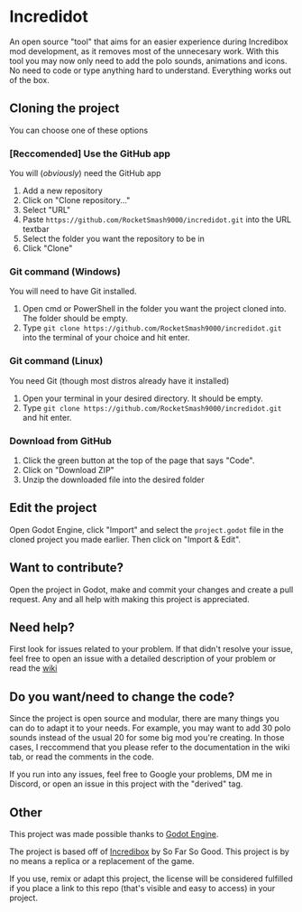 # Incredidot
An open source "tool" that aims for an easier experience during Incredibox mod development, as it removes most of the unnecesary work. With this tool you may now only need to add the polo sounds, animations and icons. No need to code or type anything hard to understand. Everything works out of the box.

## Cloning the project
You can choose one of these options

### [Reccomended] Use the GitHub app
You will (*obviously*) need the GitHub app
 1. Add a new repository
 2. Click on "Clone repository..."
 3. Select "URL"
 4. Paste `https://github.com/RocketSmash9000/incredidot.git` into the URL textbar
 5. Select the folder you want the repository to be in
 6. Click "Clone"

### Git command (Windows)
You will need to have Git installed.
 1. Open cmd or PowerShell in the folder you want the project cloned into. The folder should be empty.
 2. Type `git clone https://github.com/RocketSmash9000/incredidot.git` into the terminal of your choice and hit enter.

### Git command (Linux)
You need Git (though most distros already have it installed)
 1. Open your terminal in your desired directory. It should be empty.
 2. Type `git clone https://github.com/RocketSmash9000/incredidot.git` and hit enter.

### Download from GitHub
 1. Click the green button at the top of the page that says "Code".
 2. Click on "Download ZIP"
 3. Unzip the downloaded file into the desired folder

## Edit the project
Open Godot Engine, click "Import" and select the `project.godot` file in the cloned project you made earlier. Then click on "Import & Edit".

## Want to contribute?
Open the project in Godot, make and commit your changes and create a pull request. Any and all help with making this project is appreciated.

## Need help?
First look for issues related to your problem. If that didn't resolve your issue, feel free to open an issue with a detailed description of your problem or read the [wiki](https://github.com/RocketSmash9000/incredidot/wiki)

## Do you want/need to change the code?
Since the project is open source and modular, there are many things you can do to adapt it to your needs. For example, you may want to add 30 polo sounds instead of the usual 20 for some big mod you're creating. In those cases, I reccommend that you please refer to the documentation in the wiki tab, or read the comments in the code.

If you run into any issues, feel free to Google your problems, DM me in Discord, or open an issue in this project with the "derived" tag.

## Other
This project was made possible thanks to [Godot Engine](https://godotengine.org/license/).

The project is based off of [Incredibox](https://www.incredibox.com/) by So Far So Good. This project is by no means a replica or a replacement of the game.

If you use, remix or adapt this project, the license will be considered fulfilled if you place a link to this repo (that's visible and easy to access) in your project.
